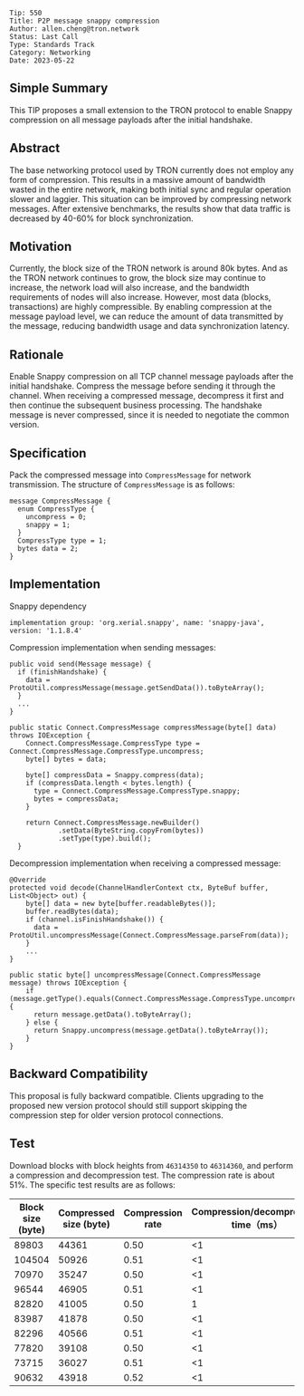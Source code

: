 ```
Tip: 550
Title: P2P message snappy compression
Author: allen.cheng@tron.network
Status: Last Call
Type: Standards Track
Category: Networking
Date: 2023-05-22
```

## Simple Summary
This TIP proposes a small extension to the TRON protocol to enable Snappy compression on all message payloads after the initial handshake. 

## Abstract
The base networking protocol used by TRON currently does not employ any form of compression. This results in a massive amount of bandwidth wasted in the entire network, making both initial sync and regular operation slower and laggier. This situation can be improved by compressing network messages. After extensive benchmarks, the results show that data traffic is decreased by 40-60% for block synchronization.

## Motivation
Currently, the block size of the TRON ​​network is around 80k bytes. And as the TRON ​​network continues to grow, the block size may continue to increase, the network load will also increase, and the bandwidth requirements of nodes will also increase. However, most data (blocks, transactions) are highly compressible. By enabling compression at the message payload level, we can reduce the amount of data transmitted by the message, reducing bandwidth usage and data synchronization latency.

## Rationale
Enable Snappy compression on all TCP channel message payloads after the initial handshake. Compress the message before sending it through the channel. When receiving a compressed message, decompress it first and then continue the subsequent business processing. The handshake message is never compressed, since it is needed to negotiate the common version.

## Specification
Pack the compressed message into `CompressMessage` for network transmission. The structure of `CompressMessage` is as follows:
```
message CompressMessage {
  enum CompressType {
    uncompress = 0;
    snappy = 1;
  }
  CompressType type = 1;
  bytes data = 2;
}
```
## Implementation
Snappy dependency
```
implementation group: 'org.xerial.snappy', name: 'snappy-java', version: '1.1.8.4'
```
Compression implementation when sending messages:
```
public void send(Message message) {
  if (finishHandshake) {
    data = ProtoUtil.compressMessage(message.getSendData()).toByteArray();
  }
  ...
}

public static Connect.CompressMessage compressMessage(byte[] data) throws IOException {
    Connect.CompressMessage.CompressType type = Connect.CompressMessage.CompressType.uncompress;
    byte[] bytes = data;

    byte[] compressData = Snappy.compress(data);
    if (compressData.length < bytes.length) {
      type = Connect.CompressMessage.CompressType.snappy;
      bytes = compressData;
    }

    return Connect.CompressMessage.newBuilder()
            .setData(ByteString.copyFrom(bytes))
            .setType(type).build();
  }
 ```

Decompression implementation when receiving a compressed message:
```
@Override
protected void decode(ChannelHandlerContext ctx, ByteBuf buffer, List<Object> out) {
    byte[] data = new byte[buffer.readableBytes()];
    buffer.readBytes(data);
    if (channel.isFinishHandshake()) {
      data = ProtoUtil.uncompressMessage(Connect.CompressMessage.parseFrom(data));
    }
    ...
}

public static byte[] uncompressMessage(Connect.CompressMessage message) throws IOException {
    if (message.getType().equals(Connect.CompressMessage.CompressType.uncompress)) {
      return message.getData().toByteArray();
    } else {
      return Snappy.uncompress(message.getData().toByteArray());
    }
}
```
## Backward Compatibility
This proposal is fully backward compatible. Clients upgrading to the proposed new version protocol should still support skipping the compression step for older version protocol connections.
## Test
Download blocks with block heights from `46314350` to `46314360`, and perform a compression and decompression test. The compression rate is about 51%. The specific test results are as follows: 

Block size (byte) | Compressed size (byte) | Compression rate | Compression/decompression time（ms）
-- | -- | -- | --
89803 | 44361 | 0.50 | <1
104504 | 50926 | 0.51 | <1
70970 | 35247 | 0.50 | <1
96544 | 46905 | 0.51 | <1
82820 | 41005 | 0.50 | 1
83987 | 41878 | 0.50 | <1
82296 | 40566 | 0.51 | <1
77820 | 39108 | 0.50 | <1
73715 | 36027 | 0.51 | <1
90632 | 43918 | 0.52 | <1

